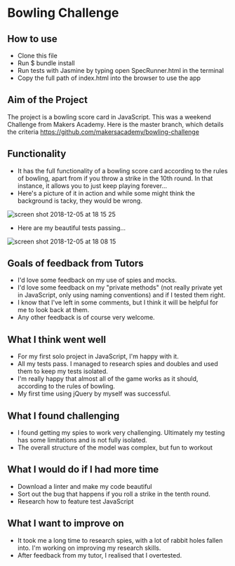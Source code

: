 
Bowling Challenge
=================

How to use
-----

* Clone this file
* Run $ bundle install 
* Run tests with Jasmine by typing open SpecRunner.html in the terminal
* Copy the full path of index.html into the browser to use the app

Aim of the Project
-----

The project is a bowling score card in JavaScript. This was a weekend Challenge from Makers Academy. Here is the master branch, which details the criteria https://github.com/makersacademy/bowling-challenge

Functionality 
-----
* It has the full functionality of a bowling score card according to the rules of bowling, apart from if you throw a strike in the 10th round. In that instance, it allows you to just keep playing forever...
* Here's a picture of it in action and while some might think the background is tacky, they would be wrong. 


![screen shot 2018-12-05 at 18 15 25](https://user-images.githubusercontent.com/42243785/49534625-de7a5f00-f8b9-11e8-9795-de670286cdf3.png)



* Here are my beautiful tests passing...

![screen shot 2018-12-05 at 18 08 15](https://user-images.githubusercontent.com/42243785/49534495-8f342e80-f8b9-11e8-95de-9a52df747eeb.png)


Goals of feedback from Tutors 
-----
* I'd love some feedback on my use of spies and mocks.
* I'd love some feedback on my "private methods" (not really private yet in JavaScript, only using naming conventions) and if I tested them right.
* I know that I've left in some comments, but I think it will be helpful for me to look back at them.
* Any other feedback is of course very welcome.

What I think went well
-----

* For my first solo project in JavaScript, I'm happy with it. 
* All my tests pass. I managed to research spies and doubles and used them to keep my tests isolated.
* I'm really happy that almost all of the game works as it should, according to the rules of bowling. 
* My first time using jQuery by myself was successful.


What I found challenging
------

* I found getting my spies to work very challenging. Ultimately my testing has some limitations and is not fully isolated.
* The overall structure of the model was complex, but fun to workout

What I would do if I had more time
------
* Download a linter and make my code beautiful
* Sort out the bug that happens if you roll a strike in the tenth round. 
* Research how to feature test JavaScript


What I want to improve on
-----
* It took me a long time to research spies, with a lot of rabbit holes fallen into. I'm working on improving my research skills.
* After feedback from my tutor, I realised that I overtested. 
